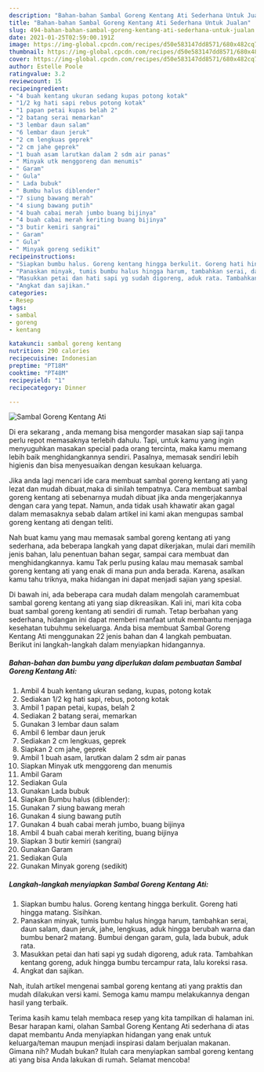 ```yaml
---
description: "Bahan-bahan Sambal Goreng Kentang Ati Sederhana Untuk Jualan"
title: "Bahan-bahan Sambal Goreng Kentang Ati Sederhana Untuk Jualan"
slug: 494-bahan-bahan-sambal-goreng-kentang-ati-sederhana-untuk-jualan
date: 2021-01-25T02:59:00.191Z
image: https://img-global.cpcdn.com/recipes/d50e583147dd8571/680x482cq70/sambal-goreng-kentang-ati-foto-resep-utama.jpg
thumbnail: https://img-global.cpcdn.com/recipes/d50e583147dd8571/680x482cq70/sambal-goreng-kentang-ati-foto-resep-utama.jpg
cover: https://img-global.cpcdn.com/recipes/d50e583147dd8571/680x482cq70/sambal-goreng-kentang-ati-foto-resep-utama.jpg
author: Estelle Poole
ratingvalue: 3.2
reviewcount: 15
recipeingredient:
- "4 buah kentang ukuran sedang kupas potong kotak"
- "1/2 kg hati sapi rebus potong kotak"
- "1 papan petai kupas belah 2"
- "2 batang serai memarkan"
- "3 lembar daun salam"
- "6 lembar daun jeruk"
- "2 cm lengkuas geprek"
- "2 cm jahe geprek"
- "1 buah asam larutkan dalam 2 sdm air panas"
- " Minyak utk menggoreng dan menumis"
- " Garam"
- " Gula"
- " Lada bubuk"
- " Bumbu halus diblender"
- "7 siung bawang merah"
- "4 siung bawang putih"
- "4 buah cabai merah jumbo buang bijinya"
- "4 buah cabai merah keriting buang bijinya"
- "3 butir kemiri sangrai"
- " Garam"
- " Gula"
- " Minyak goreng sedikit"
recipeinstructions:
- "Siapkan bumbu halus. Goreng kentang hingga berkulit. Goreng hati hingga matang. Sisihkan."
- "Panaskan minyak, tumis bumbu halus hingga harum, tambahkan serai, daun salam, daun jeruk, jahe, lengkuas, aduk hingga berubah warna dan bumbu benar2 matang. Bumbui dengan garam, gula, lada bubuk, aduk rata."
- "Masukkan petai dan hati sapi yg sudah digoreng, aduk rata. Tambahkan kentang goreng, aduk hingga bumbu tercampur rata, lalu koreksi rasa."
- "Angkat dan sajikan."
categories:
- Resep
tags:
- sambal
- goreng
- kentang

katakunci: sambal goreng kentang 
nutrition: 290 calories
recipecuisine: Indonesian
preptime: "PT18M"
cooktime: "PT48M"
recipeyield: "1"
recipecategory: Dinner

---
```



![Sambal Goreng Kentang Ati](https://img-global.cpcdn.com/recipes/d50e583147dd8571/680x482cq70/sambal-goreng-kentang-ati-foto-resep-utama.jpg)

Di era  sekarang , anda memang bisa mengorder masakan siap saji tanpa perlu repot memasaknya terlebih dahulu. Tapi, untuk kamu yang ingin menyuguhkan masakan special pada orang tercinta, maka kamu memang lebih baik menghidangkannya sendiri. Pasalnya, memasak sendiri lebih higienis dan bisa menyesuaikan dengan kesukaan keluarga.

Jika anda lagi mencari ide cara membuat sambal goreng kentang ati yang lezat dan mudah dibuat,maka di sinilah tempatnya. Cara membuat sambal goreng kentang ati  sebenarnya mudah dibuat jika anda mengerjakannya dengan cara yang tepat. Namun, anda tidak usah khawatir akan gagal dalam memasaknya 
sebab dalam artikel ini kami akan mengupas sambal goreng kentang ati dengan teliti.  



Nah buat kamu yang mau memasak sambal goreng kentang ati yang sederhana, ada beberapa langkah yang dapat dikerjakan, mulai dari memilih jenis bahan, lalu penentuan bahan segar, sampai cara membuat dan menghidangkannya. kamu Tak perlu pusing kalau mau memasak sambal goreng kentang ati yang enak di mana pun anda berada. Karena, asalkan kamu  tahu triknya, maka hidangan ini dapat menjadi sajian yang spesial.

Di bawah ini, ada beberapa cara mudah dalam mengolah caramembuat sambal goreng kentang ati yang siap dikreasikan. Kali ini, mari kita coba buat sambal goreng kentang ati sendiri di rumah. Tetap berbahan yang sederhana, hidangan ini dapat memberi manfaat untuk membantu menjaga kesehatan tubuhmu sekeluarga. Anda bisa membuat Sambal Goreng Kentang Ati menggunakan 22 jenis bahan dan 4 langkah pembuatan. Berikut ini langkah-langkah dalam menyiapkan hidangannya.

<!--inarticleads1-->

##### Bahan-bahan dan bumbu yang diperlukan dalam pembuatan Sambal Goreng Kentang Ati:

1. Ambil 4 buah kentang ukuran sedang, kupas, potong kotak
1. Sediakan 1/2 kg hati sapi, rebus, potong kotak
1. Ambil 1 papan petai, kupas, belah 2
1. Sediakan 2 batang serai, memarkan
1. Gunakan 3 lembar daun salam
1. Ambil 6 lembar daun jeruk
1. Sediakan 2 cm lengkuas, geprek
1. Siapkan 2 cm jahe, geprek
1. Ambil 1 buah asam, larutkan dalam 2 sdm air panas
1. Siapkan  Minyak utk menggoreng dan menumis
1. Ambil  Garam
1. Sediakan  Gula
1. Gunakan  Lada bubuk
1. Siapkan  Bumbu halus (diblender):
1. Gunakan 7 siung bawang merah
1. Gunakan 4 siung bawang putih
1. Gunakan 4 buah cabai merah jumbo, buang bijinya
1. Ambil 4 buah cabai merah keriting, buang bijinya
1. Siapkan 3 butir kemiri (sangrai)
1. Gunakan  Garam
1. Sediakan  Gula
1. Gunakan  Minyak goreng (sedikit)




<!--inarticleads2-->

##### Langkah-langkah menyiapkan Sambal Goreng Kentang Ati:

1. Siapkan bumbu halus. Goreng kentang hingga berkulit. Goreng hati hingga matang. Sisihkan.
1. Panaskan minyak, tumis bumbu halus hingga harum, tambahkan serai, daun salam, daun jeruk, jahe, lengkuas, aduk hingga berubah warna dan bumbu benar2 matang. Bumbui dengan garam, gula, lada bubuk, aduk rata.
1. Masukkan petai dan hati sapi yg sudah digoreng, aduk rata. Tambahkan kentang goreng, aduk hingga bumbu tercampur rata, lalu koreksi rasa.
1. Angkat dan sajikan.




Nah, itulah artikel mengenai  sambal goreng kentang ati  yang praktis dan mudah dilakukan versi kami. Semoga kamu mampu melakukannya dengan hasil yang terbaik. 

Terima kasih kamu telah membaca resep yang kita tampilkan di halaman ini. Besar harapan kami, olahan  Sambal Goreng Kentang Ati sederhana di atas dapat membantu Anda menyiapkan hidangan yang enak untuk keluarga/teman maupun menjadi inspirasi dalam berjualan makanan. Gimana nih? Mudah bukan? Itulah cara menyiapkan sambal goreng kentang ati yang bisa Anda lakukan di rumah. Selamat mencoba!

